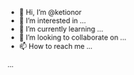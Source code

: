 - 👋 Hi, I’m @ketionor
- 👀 I’m interested in ...
- 🌱 I’m currently learning ...
- 💞️ I’m looking to collaborate on ...
- 📫 How to reach me ...

<!---
ketionor/ketionor is a ✨ special ✨ repository because its `README.md` (this file) appears on your GitHub profile.
You can click the Preview link to take a look at your changes.
--->

...
